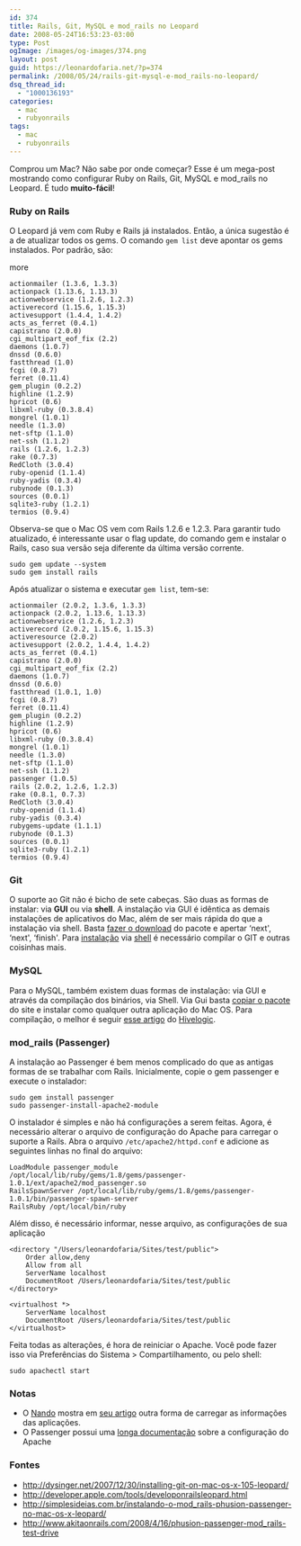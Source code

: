 ```yaml
---
id: 374
title: Rails, Git, MySQL e mod_rails no Leopard
date: 2008-05-24T16:53:23-03:00
type: Post
ogImage: /images/og-images/374.png
layout: post
guid: https://leonardofaria.net/?p=374
permalink: /2008/05/24/rails-git-mysql-e-mod_rails-no-leopard/
dsq_thread_id:
  - "1000136193"
categories:
  - mac
  - rubyonrails
tags:
  - mac
  - rubyonrails
---
```

Comprou um Mac? Não sabe por onde começar? Esse é um mega-post mostrando como configurar Ruby on Rails, Git, MySQL e mod_rails no Leopard. É tudo **muito-fácil**!

### Ruby on Rails

O Leopard já vem com Ruby e Rails já instalados. Então, a única sugestão é a de atualizar todos os gems. O comando `gem list` deve apontar os gems instalados. Por padrão, são:

<span className="hidden">more</span>

```
actionmailer (1.3.6, 1.3.3)
actionpack (1.13.6, 1.13.3)
actionwebservice (1.2.6, 1.2.3)
activerecord (1.15.6, 1.15.3)
activesupport (1.4.4, 1.4.2)
acts_as_ferret (0.4.1)
capistrano (2.0.0)
cgi_multipart_eof_fix (2.2)
daemons (1.0.7)
dnssd (0.6.0)
fastthread (1.0)
fcgi (0.8.7)
ferret (0.11.4)
gem_plugin (0.2.2)
highline (1.2.9)
hpricot (0.6)
libxml-ruby (0.3.8.4)
mongrel (1.0.1)
needle (1.3.0)
net-sftp (1.1.0)
net-ssh (1.1.2)
rails (1.2.6, 1.2.3)
rake (0.7.3)
RedCloth (3.0.4)
ruby-openid (1.1.4)
ruby-yadis (0.3.4)
rubynode (0.1.3)
sources (0.0.1)
sqlite3-ruby (1.2.1)
termios (0.9.4)
```

Observa-se que o Mac OS vem com Rails 1.2.6 e 1.2.3. Para garantir tudo atualizado, é interessante usar o flag update, do comando gem e instalar o Rails, caso sua versão seja diferente da última versão corrente.

```
sudo gem update --system
sudo gem install rails
```

Após atualizar o sistema e executar `gem list`, tem-se:

```
actionmailer (2.0.2, 1.3.6, 1.3.3)
actionpack (2.0.2, 1.13.6, 1.13.3)
actionwebservice (1.2.6, 1.2.3)
activerecord (2.0.2, 1.15.6, 1.15.3)
activeresource (2.0.2)
activesupport (2.0.2, 1.4.4, 1.4.2)
acts_as_ferret (0.4.1)
capistrano (2.0.0)
cgi_multipart_eof_fix (2.2)
daemons (1.0.7)
dnssd (0.6.0)
fastthread (1.0.1, 1.0)
fcgi (0.8.7)
ferret (0.11.4)
gem_plugin (0.2.2)
highline (1.2.9)
hpricot (0.6)
libxml-ruby (0.3.8.4)
mongrel (1.0.1)
needle (1.3.0)
net-sftp (1.1.0)
net-ssh (1.1.2)
passenger (1.0.5)
rails (2.0.2, 1.2.6, 1.2.3)
rake (0.8.1, 0.7.3)
RedCloth (3.0.4)
ruby-openid (1.1.4)
ruby-yadis (0.3.4)
rubygems-update (1.1.1)
rubynode (0.1.3)
sources (0.0.1)
sqlite3-ruby (1.2.1)
termios (0.9.4)
```

### Git

O suporte ao Git não é bicho de sete cabeças. São duas as formas de instalar: via **GUI** ou via **shell**. A instalação via GUI é idêntica as demais instalações de aplicativos do Mac, além de ser mais rápida do que a instalação via shell. Basta [fazer o download](http://code.google.com/p/git-osx-installer/downloads/list?can=3&q=&sort=-uploaded&colspec=Filename+Summary+Uploaded+Size+DownloadCount) do pacote e apertar &#8216;next', &#8216;next', &#8216;finish'. Para [instalação](http://dysinger.net/2007/12/30/installing-git-on-mac-os-x-105-leopard/) via [shell](http://blog.kineticweb.com/articles/2007/10/30/compiling-git-for-mac-os-x-leopard-10-5) é necessário compilar o GIT e outras coisinhas mais.

### MySQL

Para o MySQL, também existem duas formas de instalação: via GUI e através da compilação dos binários, via Shell. Via Gui basta [copiar o pacote](http://dev.mysql.com/downloads/mysql/5.0.html#macosx-dmg) do site e instalar como qualquer outra aplicação do Mac OS. Para compilação, o melhor é seguir [esse artigo](http://hivelogic.com/articles/2007/11/installing-mysql-on-mac-os-x) do [Hivelogic](http://hivelogic.com).

### mod_rails (Passenger)

A instalação ao Passenger é bem menos complicado do que as antigas formas de se trabalhar com Rails. Inicialmente, copie o gem passenger e execute o instalador:

```
sudo gem install passenger
sudo passenger-install-apache2-module
```

O instalador é simples e não há configurações a serem feitas. Agora, é necessário alterar o arquivo de configuração do Apache para carregar o suporte a Rails. Abra o arquivo `/etc/apache2/httpd.conf` e adicione as seguintes linhas no final do arquivo:

```
LoadModule passenger_module /opt/local/lib/ruby/gems/1.8/gems/passenger-1.0.1/ext/apache2/mod_passenger.so
RailsSpawnServer /opt/local/lib/ruby/gems/1.8/gems/passenger-1.0.1/bin/passenger-spawn-server
RailsRuby /opt/local/bin/ruby
```

Além disso, é necessário informar, nesse arquivo, as configurações de sua aplicação

```
<directory "/Users/leonardofaria/Sites/test/public">
    Order allow,deny
    Allow from all
    ServerName localhost
    DocumentRoot /Users/leonardofaria/Sites/test/public
</directory>

<virtualhost *>
    ServerName localhost
    DocumentRoot /Users/leonardofaria/Sites/test/public
</virtualhost>
```

Feita todas as alterações, é hora de reiniciar o Apache. Você pode fazer isso via Preferências do Sistema > Compartilhamento, ou pelo shell:

```
sudo apachectl start
```

### Notas

* O [Nando](http://simplesideias.com.br/) mostra em [seu artigo](http://simplesideias.com.br/instalando-o-mod_rails-phusion-passenger-no-mac-os-x-leopard/#comments) outra forma de carregar as informações das aplicações.
* O Passenger possui uma [longa documentação](http://www.modrails.com/documentation/Users%20guide.html) sobre a configuração do Apache

### Fontes

* http://dysinger.net/2007/12/30/installing-git-on-mac-os-x-105-leopard/
* http://developer.apple.com/tools/developonrailsleopard.html
* http://simplesideias.com.br/instalando-o-mod_rails-phusion-passenger-no-mac-os-x-leopard/
* http://www.akitaonrails.com/2008/4/16/phusion-passenger-mod_rails-test-drive
